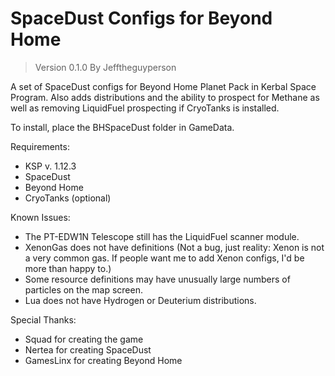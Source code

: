 # SpaceDust Configs for Beyond Home 

> Version 0.1.0 By Jefftheguyperson

A set of SpaceDust configs for Beyond Home Planet Pack in Kerbal Space Program. Also adds distributions and the ability to prospect for Methane as well as removing LiquidFuel prospecting if CryoTanks is installed.

To install, place the BHSpaceDust folder in GameData.

Requirements:
- KSP v. 1.12.3
- SpaceDust
- Beyond Home
- CryoTanks (optional)

Known Issues:
- The PT-EDW1N Telescope still has the LiquidFuel scanner module.
- XenonGas does not have definitions (Not a bug, just reality: Xenon is not a very common gas. If people want me to add Xenon configs, I'd be more than happy to.)
- Some resource definitions may have unusually large numbers of particles on the map screen.
- Lua does not have Hydrogen or Deuterium distributions.

Special Thanks:
- Squad for creating the game
- Nertea for creating SpaceDust
- GamesLinx for creating Beyond Home
